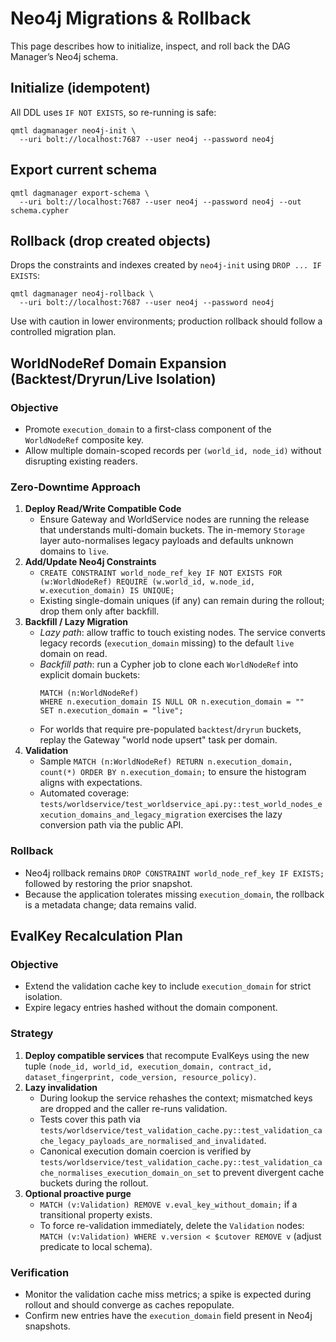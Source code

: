 # Neo4j Migrations & Rollback

This page describes how to initialize, inspect, and roll back the DAG Manager’s Neo4j schema.

## Initialize (idempotent)

All DDL uses `IF NOT EXISTS`, so re-running is safe:

```
qmtl dagmanager neo4j-init \
  --uri bolt://localhost:7687 --user neo4j --password neo4j
```

## Export current schema

```
qmtl dagmanager export-schema \
  --uri bolt://localhost:7687 --user neo4j --password neo4j --out schema.cypher
```

## Rollback (drop created objects)

Drops the constraints and indexes created by `neo4j-init` using `DROP ... IF EXISTS`:

```
qmtl dagmanager neo4j-rollback \
  --uri bolt://localhost:7687 --user neo4j --password neo4j
```

Use with caution in lower environments; production rollback should follow a controlled migration plan.

## WorldNodeRef Domain Expansion (Backtest/Dryrun/Live Isolation)

### Objective

- Promote `execution_domain` to a first-class component of the `WorldNodeRef` composite key.
- Allow multiple domain-scoped records per `(world_id, node_id)` without disrupting existing readers.

### Zero-Downtime Approach

1. **Deploy Read/Write Compatible Code**
   - Ensure Gateway and WorldService nodes are running the release that understands multi-domain buckets. The in-memory `Storage` layer auto-normalises legacy payloads and defaults unknown domains to `live`.
2. **Add/Update Neo4j Constraints**
   - `CREATE CONSTRAINT world_node_ref_key IF NOT EXISTS
     FOR (w:WorldNodeRef)
     REQUIRE (w.world_id, w.node_id, w.execution_domain) IS UNIQUE;`
   - Existing single-domain uniques (if any) can remain during the rollout; drop them only after backfill.
3. **Backfill / Lazy Migration**
   - _Lazy path_: allow traffic to touch existing nodes. The service converts legacy records (`execution_domain` missing) to the default `live` domain on read.
   - _Backfill path_: run a Cypher job to clone each `WorldNodeRef` into explicit domain buckets:
     ```cypher
     MATCH (n:WorldNodeRef)
     WHERE n.execution_domain IS NULL OR n.execution_domain = ""
     SET n.execution_domain = "live";
     ```
   - For worlds that require pre-populated `backtest`/`dryrun` buckets, replay the Gateway "world node upsert" task per domain.
4. **Validation**
   - Sample `MATCH (n:WorldNodeRef) RETURN n.execution_domain, count(*) ORDER BY n.execution_domain;` to ensure the histogram aligns with expectations.
   - Automated coverage: `tests/worldservice/test_worldservice_api.py::test_world_nodes_execution_domains_and_legacy_migration` exercises the lazy conversion path via the public API.

### Rollback

- Neo4j rollback remains `DROP CONSTRAINT world_node_ref_key IF EXISTS;` followed by restoring the prior snapshot.
- Because the application tolerates missing `execution_domain`, the rollback is a metadata change; data remains valid.

## EvalKey Recalculation Plan

### Objective

- Extend the validation cache key to include `execution_domain` for strict isolation.
- Expire legacy entries hashed without the domain component.

### Strategy

1. **Deploy compatible services** that recompute EvalKeys using the new tuple `(node_id, world_id, execution_domain, contract_id, dataset_fingerprint, code_version, resource_policy)`.
2. **Lazy invalidation**
   - During lookup the service rehashes the context; mismatched keys are dropped and the caller re-runs validation.
   - Tests cover this path via `tests/worldservice/test_validation_cache.py::test_validation_cache_legacy_payloads_are_normalised_and_invalidated`.
   - Canonical execution domain coercion is verified by `tests/worldservice/test_validation_cache.py::test_validation_cache_normalises_execution_domain_on_set` to prevent divergent cache buckets during the rollout.
3. **Optional proactive purge**
   - `MATCH (v:Validation) REMOVE v.eval_key_without_domain;` if a transitional property exists.
   - To force re-validation immediately, delete the `Validation` nodes: `MATCH (v:Validation) WHERE v.version < $cutover REMOVE v` (adjust predicate to local schema).

### Verification

- Monitor the validation cache miss metrics; a spike is expected during rollout and should converge as caches repopulate.
- Confirm new entries have the `execution_domain` field present in Neo4j snapshots.

